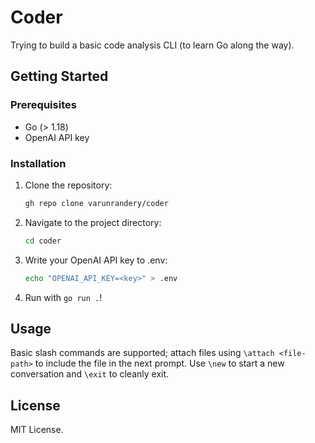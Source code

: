 # Coder

Trying to build a basic code analysis CLI (to learn Go along the way). 

## Getting Started

### Prerequisites

- Go (> 1.18)
- OpenAI API key

### Installation

1. Clone the repository:
   ```bash
   gh repo clone varunrandery/coder
   ```

2. Navigate to the project directory:
   ```bash
   cd coder
   ```

3. Write your OpenAI API key to .env:
   ```bash
   echo "OPENAI_API_KEY=<key>" > .env
   ```

4. Run with `go run .`!

## Usage

Basic slash commands are supported; attach files using `\attach <file-path>` to include the file in the next prompt. Use `\new` to start a new conversation and `\exit` to cleanly exit.

## License

MIT License.